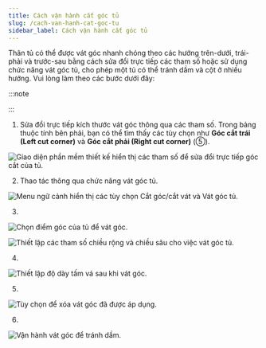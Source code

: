 ```yaml
---
title: Cách vận hành cắt góc tủ
slug: /cach-van-hanh-cat-goc-tu
sidebar_label: Cách vận hành cắt góc tủ
---
```


Thân tủ có thể được vát góc nhanh chóng theo các hướng trên-dưới, trái-phải và trước-sau bằng cách sửa đổi trực tiếp các tham số hoặc sử dụng chức năng vát góc tủ, cho phép một tủ có thể tránh dầm và cột ở nhiều hướng. Vui lòng làm theo các bước dưới đây:

:::note

:::

1. Sửa đổi trực tiếp kích thước vát góc thông qua các tham số. Trong bảng thuộc tính bên phải, bạn có thể tìm thấy các tùy chọn như **Góc cắt trái (Left cut corner)** và **Góc cắt phải (Right cut corner)** (⑤).

![Giao diện phần mềm thiết kế hiển thị các tham số để sửa đổi trực tiếp góc cắt của tủ.](https://storage.googleapis.com/jegavn_kb/images/53bb6c1c-644b-46c7-869e-cd57ce662d86.png)

2. Thao tác thông qua chức năng vát góc tủ.

![Menu ngữ cảnh hiển thị các tùy chọn Cắt góc/cắt vát và Vát góc tủ.](https://storage.googleapis.com/jegavn_kb/images/76f859e1-9d05-453f-8914-7adcfdacd869.png)

3. 

![Chọn điểm góc của tủ để vát góc.](https://storage.googleapis.com/jegavn_kb/images/bf62e004-9f58-4c08-8185-3a61f97f3cb5.png)

![Thiết lập các tham số chiều rộng và chiều sâu cho việc vát góc tủ.](https://storage.googleapis.com/jegavn_kb/images/aeccf17d-80b3-4292-9078-3c734c68ba02.png)

4. 

![Thiết lập độ dày tấm vá sau khi vát góc.](https://storage.googleapis.com/jegavn_kb/images/82ba8953-f4cd-4f4f-9176-f249227c213f.png)

5. 

![Tùy chọn để xóa vát góc đã được áp dụng.](https://storage.googleapis.com/jegavn_kb/images/b265a926-d867-4b45-904c-6f6403ebeb1d.png)

6. 

![Vận hành vát góc để tránh dầm.](https://storage.googleapis.com/jegavn_kb/images/9efc8ff5-35f0-40c0-8abc-2c4eeb164e11.png)